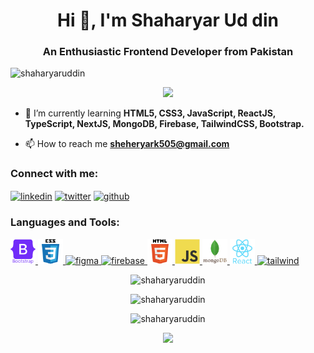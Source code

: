 <h1 align="center">Hi 👋, I'm Shaharyar Ud din</h1>
<h3 align="center">An Enthusiastic Frontend Developer from Pakistan</h3>

<p align="left"> <img src="https://komarev.com/ghpvc/?username=shaharyaruddin&label=Profile%20views&color=0e75b6&style=flat" alt="shaharyaruddin" /> </p>

<p align="center">
  <img src="https://media.giphy.com/media/qgQUggAC3Pfv687qPC/giphy.gif" width="400" />
</p>

- 🌱 I’m currently learning **HTML5, CSS3, JavaScript, ReactJS, TypeScript, NextJS, MongoDB, Firebase, TailwindCSS, Bootstrap.**

- 📫 How to reach me **sheheryark505@gmail.com**

<h3 align="left">Connect with me:</h3>
<p align="left">
  <a href="https://www.linkedin.com/in/yourlinkedinprofile" target="blank"><img align="center" src="https://www.vectorlogo.zone/logos/linkedin/linkedin-icon.svg" alt="linkedin" height="30" width="40" /></a>
  <a href="https://twitter.com/yourtwitterprofile" target="blank"><img align="center" src="https://www.vectorlogo.zone/logos/twitter/twitter-tile.svg" alt="twitter" height="30" width="40" /></a>
  <a href="https://github.com/shaharyaruddin" target="blank"><img align="center" src="https://www.vectorlogo.zone/logos/github/github-tile.svg" alt="github" height="30" width="40" /></a>
</p>

<h3 align="left">Languages and Tools:</h3>
<p align="left"> 
  <a href="https://getbootstrap.com" target="_blank" rel="noreferrer"> 
    <img src="https://raw.githubusercontent.com/devicons/devicon/master/icons/bootstrap/bootstrap-plain-wordmark.svg" alt="bootstrap" width="40" height="40"/> 
  </a> 
  <a href="https://www.w3schools.com/css/" target="_blank" rel="noreferrer"> 
    <img src="https://raw.githubusercontent.com/devicons/devicon/master/icons/css3/css3-original-wordmark.svg" alt="css3" width="40" height="40"/> 
  </a> 
  <a href="https://www.figma.com/" target="_blank" rel="noreferrer"> 
    <img src="https://www.vectorlogo.zone/logos/figma/figma-icon.svg" alt="figma" width="40" height="40"/> 
  </a> 
  <a href="https://firebase.google.com/" target="_blank" rel="noreferrer"> 
    <img src="https://www.vectorlogo.zone/logos/firebase/firebase-icon.svg" alt="firebase" width="40" height="40"/> 
  </a> 
  <a href="https://www.w3.org/html/" target="_blank" rel="noreferrer"> 
    <img src="https://raw.githubusercontent.com/devicons/devicon/master/icons/html5/html5-original-wordmark.svg" alt="html5" width="40" height="40"/> 
  </a> 
  <a href="https://developer.mozilla.org/en-US/docs/Web/JavaScript" target="_blank" rel="noreferrer"> 
    <img src="https://raw.githubusercontent.com/devicons/devicon/master/icons/javascript/javascript-original.svg" alt="javascript" width="40" height="40"/> 
  </a> 
  <a href="https://www.mongodb.com/" target="_blank" rel="noreferrer"> 
    <img src="https://raw.githubusercontent.com/devicons/devicon/master/icons/mongodb/mongodb-original-wordmark.svg" alt="mongodb" width="40" height="40"/> 
  </a> 
  <a href="https://reactjs.org/" target="_blank" rel="noreferrer"> 
    <img src="https://raw.githubusercontent.com/devicons/devicon/master/icons/react/react-original-wordmark.svg" alt="react" width="40" height="40"/> 
  </a> 
  <a href="https://tailwindcss.com/" target="_blank" rel="noreferrer"> 
    <img src="https://www.vectorlogo.zone/logos/tailwindcss/tailwindcss-icon.svg" alt="tailwind" width="40" height="40"/> 
  </a> 
</p>

<p align="center">
  <img src="https://github-readme-stats.vercel.app/api/top-langs?username=shaharyaruddin&show_icons=true&locale=en&layout=compact" alt="shaharyaruddin" />
</p>

<p align="center">
  <img src="https://github-readme-stats.vercel.app/api?username=shaharyaruddin&show_icons=true&locale=en" alt="shaharyaruddin" />
</p>

<p align="center">
  <img src="https://github-readme-streak-stats.herokuapp.com/?user=shaharyaruddin&" alt="shaharyaruddin" />
</p>

<p align="center">
  <img src="https://media.giphy.com/media/xT9IgzoKnwFNmISR8I/giphy.gif" width="300" />
</p>
